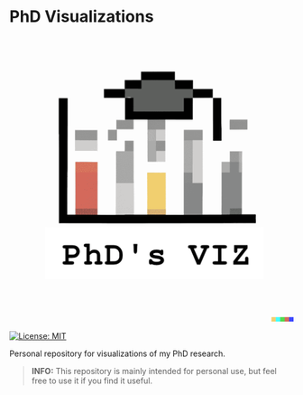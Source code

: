 # PhD Visualizations

![](auxiliar/icon-min.png)

[![License: MIT](https://img.shields.io/badge/License-MIT-yellow.svg)](https://opensource.org/licenses/MIT)

Personal repository for visualizations of my PhD research.

> **INFO:** 
> This repository is mainly intended for personal use, but feel free to use it if you find it useful.
